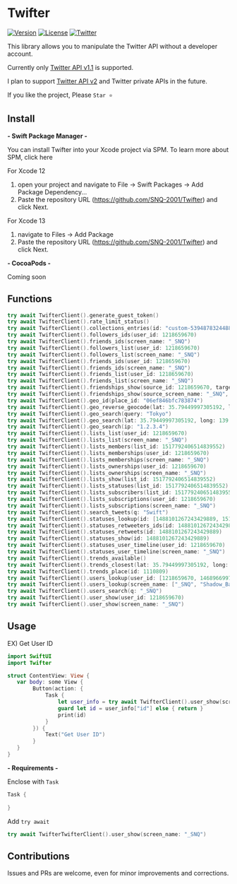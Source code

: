 # Twifter

[![Version](https://img.shields.io/badge/version-1.0.0-blue)](https://github.com/SNQ-2001/Twifter)
[![License](https://img.shields.io/badge/License-MIT-green)](https://github.com/SNQ-2001/Twifter/blob/main/LICENSE)
[![Twitter](https://img.shields.io/twitter/follow/_SNQ?style=social)](https://twitter.com/_SNQ)

This library allows you to manipulate the Twitter API without a developer account.

Currently only [Twitter API v1.1](https://developer.twitter.com/en/docs/api-reference-index#twitter-api-standard) is supported.

I plan to support [Twitter API v2](https://developer.twitter.com/en/docs/api-reference-index#twitter-api-v2) and Twitter private APIs in the future.


If you like the project, Please `Star ⭐️`

## Install

**- Swift Package Manager -**

You can install Twifter into your Xcode project via SPM. To learn more about SPM, click here

For Xcode 12
   1. open your project and navigate to File → Swift Packages → Add Package Dependency...
   2. Paste the repository URL (https://github.com/SNQ-2001/Twifter) and click Next.
 
For Xcode 13
   1. navigate to Files → Add Package
   2. Paste the repository URL (https://github.com/SNQ-2001/Twifter) and click Next.

**- CocoaPods -**

Coming soon

## Functions
```Swift
try await TwifterClient().generate_guest_token()
try await TwifterClient().rate_limit_status()
try await TwifterClient().collections_entries(id: "custom-539487832448843776")
try await TwifterClient().followers_ids(user_id: 1218659670)
try await TwifterClient().friends_ids(screen_name: "_SNQ")
try await TwifterClient().followers_list(user_id: 1218659670)
try await TwifterClient().followers_list(screen_name: "_SNQ")
try await TwifterClient().friends_ids(user_id: 1218659670)
try await TwifterClient().friends_ids(screen_name: "_SNQ")
try await TwifterClient().friends_list(user_id: 1218659670)
try await TwifterClient().friends_list(screen_name: "_SNQ")
try await TwifterClient().friendships_show(source_id: 1218659670, target_id: 1468966997438640128)
try await TwifterClient().friendships_show(source_screen_name: "_SNQ", target_screen_name: "Shadow_Ban_Bot")
try await TwifterClient().geo_id(place_id: "06ef846bfc783874")
try await TwifterClient().geo_reverse_geocode(lat: 35.79449997305192, long: 139.79078800000002)
try await TwifterClient().geo_search(query: "Tokyo")
try await TwifterClient().geo_search(lat: 35.79449997305192, long: 139.79078800000002)
try await TwifterClient().geo_search(ip: "1.2.3.4")
try await TwifterClient().lists_list(user_id: 1218659670)
try await TwifterClient().lists_list(screen_name: "_SNQ")
try await TwifterClient().lists_members(list_id: 1517792406514839552)
try await TwifterClient().lists_memberships(user_id: 1218659670)
try await TwifterClient().lists_memberships(screen_name: "_SNQ")
try await TwifterClient().lists_ownerships(user_id: 1218659670)
try await TwifterClient().lists_ownerships(screen_name: "_SNQ")
try await TwifterClient().lists_show(list_id: 1517792406514839552)
try await TwifterClient().lists_statuses(list_id: 1517792406514839552)
try await TwifterClient().lists_subscribers(list_id: 1517792406514839552)
try await TwifterClient().lists_subscriptions(user_id: 1218659670)
try await TwifterClient().lists_subscriptions(screen_name: "_SNQ")
try await TwifterClient().search_tweets(q: "Swift")
try await TwifterClient().statuses_lookup(id: [1488101267243429889, 1516619027288043521])
try await TwifterClient().statuses_retweeters_ids(id: 1488101267243429889)
try await TwifterClient().statuses_retweets(id: 1488101267243429889)
try await TwifterClient().statuses_show(id: 1488101267243429889)
try await TwifterClient().statuses_user_timeline(user_id: 1218659670)
try await TwifterClient().statuses_user_timeline(screen_name: "_SNQ")
try await TwifterClient().trends_available()
try await TwifterClient().trends_closest(lat: 35.79449997305192, long: 139.79078800000002)
try await TwifterClient().trends_place(id: 1110809)
try await TwifterClient().users_lookup(user_id: [1218659670, 1468966997438640128])
try await TwifterClient().users_lookup(screen_name: ["_SNQ", "Shadow_Ban_Bot"])
try await TwifterClient().users_search(q: "_SNQ")
try await TwifterClient().user_show(user_id: 1218659670)
try await TwifterClient().user_show(screen_name: "_SNQ")
```

## Usage

EX) Get User ID
```Swift
import SwiftUI
import Twifter

struct ContentView: View {
   var body: some View {
        Button(action: {
            Task {
                let user_info = try await TwifterClient().user_show(screen_name: "_SNQ")
                guard let id = user_info["id"] else { return }
                print(id)
            }
        }) {
            Text("Get User ID")
        }
   }
}
```

**- Requirements -**

Enclose with `Task`

```Swift
Task {
    
}
```

Add `try await`

```Swift
try await TwifterTwifterClient().user_show(screen_name: "_SNQ")
```

## Contributions

Issues and PRs are welcome, even for minor improvements and corrections.
